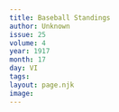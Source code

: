 ```yaml
---
title: Baseball Standings
author: Unknown
issue: 25
volume: 4
year: 1917
month: 17
day: VI
tags:
layout: page.njk
image:
---
```


